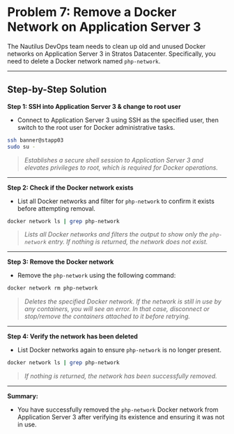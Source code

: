
# Problem 7: Remove a Docker Network on Application Server 3

The Nautilus DevOps team needs to clean up old and unused Docker networks on Application Server 3 in Stratos Datacenter. Specifically, you need to delete a Docker network named `php-network`.

---

## Step-by-Step Solution

**Step 1: SSH into Application Server 3 & change to root user**

- Connect to Application Server 3 using SSH as the specified user, then switch to the root user for Docker administrative tasks.

```bash
ssh banner@stapp03
sudo su -
```
> *Establishes a secure shell session to Application Server 3 and elevates privileges to root, which is required for Docker operations.*

---

**Step 2: Check if the Docker network exists**

- List all Docker networks and filter for `php-network` to confirm it exists before attempting removal.

```bash
docker network ls | grep php-network
```
> *Lists all Docker networks and filters the output to show only the `php-network` entry. If nothing is returned, the network does not exist.*

---

**Step 3: Remove the Docker network**

- Remove the `php-network` using the following command:

```bash
docker network rm php-network
```
> *Deletes the specified Docker network. If the network is still in use by any containers, you will see an error. In that case, disconnect or stop/remove the containers attached to it before retrying.*

---

**Step 4: Verify the network has been deleted**

- List Docker networks again to ensure `php-network` is no longer present.

```bash
docker network ls | grep php-network
```
> *If nothing is returned, the network has been successfully removed.*

---

**Summary:**
- You have successfully removed the `php-network` Docker network from Application Server 3 after verifying its existence and ensuring it was not in use.

